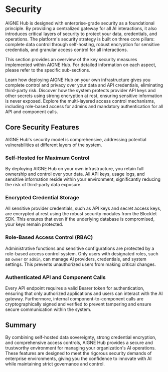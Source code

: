 # Security

AIGNE Hub is designed with enterprise-grade security as a foundational principle. By providing a centralized gateway for all AI interactions, it also introduces critical layers of security to protect your data, credentials, and operations. The platform's security strategy is built on three core pillars: complete data control through self-hosting, robust encryption for sensitive credentials, and granular access control for all interactions.

This section provides an overview of the key security measures implemented within AIGNE Hub. For detailed information on each aspect, please refer to the specific sub-sections.

<x-cards data-columns="3">
  <x-card data-title="Self-Hosted Data Control" data-icon="lucide:server" data-href="/security/data-control">
    Learn how deploying AIGNE Hub on your own infrastructure gives you complete control and privacy over your data and API credentials, eliminating third-party risk.
  </x-card>
  <x-card data-title="Credential Management" data-icon="lucide:key-round" data-href="/security/credential-management">
    Discover how the system protects provider API keys and other secrets using strong encryption at rest, ensuring sensitive information is never exposed.
  </x-card>
  <x-card data-title="Access Control" data-icon="lucide:shield-check" data-href="/security/access-control">
    Explore the multi-layered access control mechanisms, including role-based access for admins and mandatory authentication for all API and component calls.
  </x-card>
</x-cards>

## Core Security Features

AIGNE Hub's security model is comprehensive, addressing potential vulnerabilities at different layers of the system.

### Self-Hosted for Maximum Control
By deploying AIGNE Hub on your own infrastructure, you retain full ownership and control over your data. All API keys, usage logs, and sensitive information reside within your environment, significantly reducing the risk of third-party data exposure.

### Encrypted Credential Storage
All sensitive provider credentials, such as API keys and secret access keys, are encrypted at rest using the robust security modules from the Blocklet SDK. This ensures that even if the underlying database is compromised, your keys remain protected.

### Role-Based Access Control (RBAC)
Administrative functions and sensitive configurations are protected by a role-based access control system. Only users with designated roles, such as `owner` or `admin`, can manage AI providers, credentials, and system settings. This prevents unauthorized users from making critical changes.

### Authenticated API and Component Calls
Every API endpoint requires a valid Bearer token for authentication, ensuring that only authorized applications and users can interact with the AI gateway. Furthermore, internal component-to-component calls are cryptographically signed and verified to prevent tampering and ensure secure communication within the system.

## Summary

By combining self-hosted data sovereignty, strong credential encryption, and comprehensive access controls, AIGNE Hub provides a secure and trustworthy environment for managing your organization's AI operations. These features are designed to meet the rigorous security demands of enterprise environments, giving you the confidence to innovate with AI while maintaining strict governance and control.